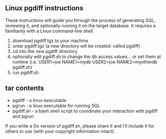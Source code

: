 ## Linux pgdiff instructions

These instructions will guide you through the process of generating SQL, reviewing it, and optionally running it on the target database. It requires a familiarity with a Linux command-line shell.

1. download pgdiff.tgz to your machine
1. untar pgdiff.tgz (a new directory will be created: called pgdiff)
1. cd into the new pgdiff directory
1. optionally edit pgdiff.sh to change the db access values... or set them at runtime (i.e. USER1=joe NAME1=mydb USER2=joe NAME2=myotherdb pgdiff.sh)
1. run pgdiff.sh

## tar contents
* pgdiff - a linux executable
* pgrun - a linux executable for running SQL
* pgdiff.sh - a bash shell script to coordinate your interaction with pgdiff and pgrun

If you write a Go version of pgdiff.sh, please share it and I'll include it for others to use (with your copyright information intact). 
